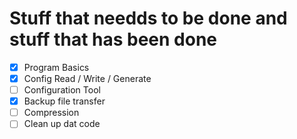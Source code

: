 # Stuff that needds to be done and stuff that has been done

- [x] Program Basics
- [x] Config Read / Write / Generate
- [ ] Configuration Tool
- [x] Backup file transfer
- [ ] Compression
- [ ] Clean up dat code
